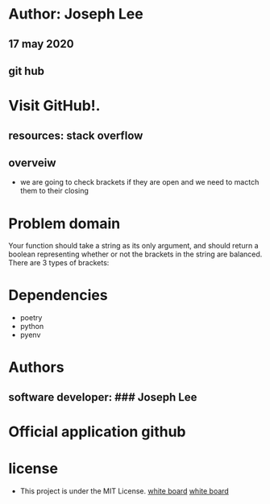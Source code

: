 # Author: Joseph Lee
## 17 may 2020
## git hub
# Visit GitHub!.
## resources: stack overflow
## overveiw
* we are going to check brackets if they are open and we need to mactch them to their closing

# Problem domain
Your function should take a string as its only argument, and should return a boolean representing whether or not the brackets in the string are balanced. There are 3 types of brackets:

# Dependencies
* poetry
* python
* pyenv
# Authors
## software developer: ### Joseph Lee
# Official application github
# license
* This project is under the MIT License.
[white board](assets/2020-07-13.png)
[white board](assets/2020-07-13(1).png)